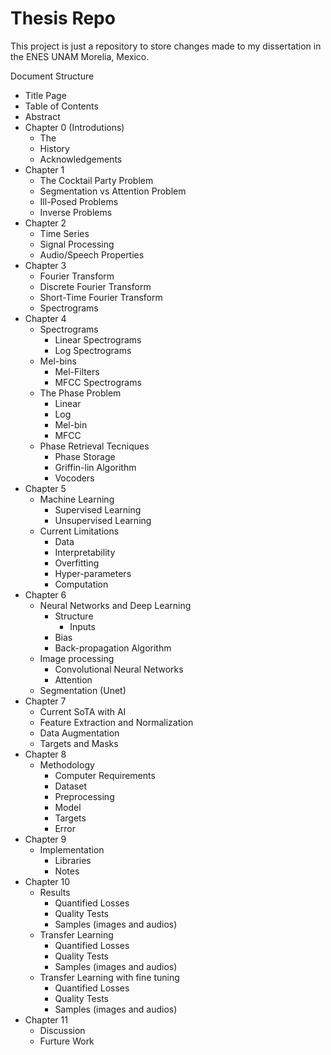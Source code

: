 # Thesis Repo

This project is just a repository to store changes made to my dissertation in the ENES UNAM Morelia, Mexico.

Document Structure
* Title Page
* Table of Contents
* Abstract
* Chapter 0 (Introdutions)
  * The 
  * History
  * Acknowledgements
* Chapter 1
  * The Cocktail Party Problem
  * Segmentation vs Attention Problem
  * Ill-Posed Problems
  * Inverse Problems
* Chapter 2
  * Time Series
  * Signal Processing
  * Audio/Speech Properties
* Chapter 3
  * Fourier Transform
  * Discrete Fourier Transform
  * Short-Time Fourier Transform
  * Spectrograms
* Chapter 4
  * Spectrograms
    * Linear Spectrograms
    * Log Spectrograms
  * Mel-bins
    * Mel-Filters
    * MFCC Spectrograms
  * The Phase Problem
    * Linear
    * Log
    * Mel-bin
    * MFCC
  * Phase Retrieval Tecniques
    * Phase Storage
    * Griffin-lin Algorithm
    * Vocoders
* Chapter 5
  * Machine Learning
    * Supervised Learning
    * Unsupervised Learning
  * Current Limitations
    * Data
    * Interpretability
    * Overfitting
    * Hyper-parameters
    * Computation
* Chapter 6
  * Neural Networks and Deep Learning
    * Structure
      * Inputs
    * Bias
    * Back-propagation Algorithm
  * Image processing
    * Convolutional Neural Networks
    * Attention
  * Segmentation (Unet)
* Chapter 7
  * Current SoTA with AI
  * Feature Extraction and Normalization
  * Data Augmentation
  * Targets and Masks
* Chapter 8
  * Methodology
    * Computer Requirements
    * Dataset
    * Preprocessing
    * Model
    * Targets
    * Error
* Chapter 9
  * Implementation
    * Libraries
    * Notes
* Chapter 10
  * Results
    * Quantified Losses
    * Quality Tests
    * Samples (images and audios)
  * Transfer Learning
    * Quantified Losses
    * Quality Tests
    * Samples (images and audios)
  * Transfer Learning with fine tuning
    * Quantified Losses
    * Quality Tests
    * Samples (images and audios)
* Chapter 11
  * Discussion
  * Furture Work